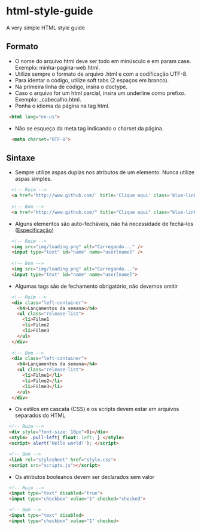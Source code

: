 # html-style-guide
A very simple HTML style guide


## Formato

 - O nome do arquivo html deve ser todo em minúsculo e em param case. Exemplo: minha-pagina-web.html.
 - Utilize sempre o formato de arquivo .html e com a codificação UTF-8.
 - Para identar o código, utilize soft tabs (2 espaços em branco).
 - Na primeira linha de código, insira o doctype.
 - Caso o arquivo for um html parcial, insira um underline como prefixo. Exemplo: _cabecalho.html.
 - Ponha o idioma da página na tag html. 
   
  ```html
   <html lang="en-us">
  ```
  
 - Não se esqueça da meta tag indicando o charset da página.

 ```html
   <meta charset="UTF-8">
 ```
 
 
## Sintaxe

 - Sempre utilize aspas duplas nos atributos de um elemento. Nunca utilize aspas simples.
  
 ```html
   <!-- Ruim -->
   <a href='http://www.github.com/' title='Clique aqui' class='blue-link'>Link</a>
   
   <!-- Bom -->
   <a href="http://www.github.com/" title="Clique aqui" class="blue-link">Link</a>
 ```

 - Alguns elementos são auto-fecháveis, não há necessidade de fechà-los              ([Especificação](https://dev.w3.org/html5/spec-author-view/syntax.html#syntax-start-tag))
 
 ```html
   <!-- Ruim -->
   <img src="img/loading.png" alt="Carregando..." />
   <input type="text" id="name" name="user[name]" />
   
   <!-- Bom -->
   <img src="img/loading.png" alt="Carregando...">
   <input type="text" id="name" name="user[name]">
 ```
 
 - Algumas tags são de fechamento obrigatório, não devemos omitir
 
 ```html
   <!-- Ruim -->
   <div class="left-container">
     <h4>Lançamentos da semana</h4>
     <ul class="release-list">
       <li>Filme1
       <li>Filme2
       <li>Filme3
     </ul>
   </div>
   
   <!-- Bom -->
   <div class="left-container">
     <h4>Lançamentos da semana</h4>
     <ul class="release-list">
       <li>Filme1</li>
       <li>Filme2</li>
       <li>Filme3</li>
     </ul>
   </div>
  ```
  
  - Os estilos em cascata (CSS) e os scripts devem estar em arquivos separados do HTML
  
 ```html
  <!-- Ruim -->
  <div style="font-size: 18px">Oi</div>
  <style> .pull-left{ float: left; } </style> 
  <script> alert('Hello world!'); </script> 
 
  <!-- Bom -->
  <link rel="stylesheet" href="style.css">
  <script src="scripts.js"></script>
 ```
 
 - Os atributos booleanos devem ser declarados sem valor
 
 ```html
  <!-- Ruim -->
  <input type="text" disabled="true">
  <input type="checkbox" value="1" checked="checked">
 
  <!-- Bom -->
  <input type="text" disabled>
  <input type="checkbox" value="1" checked>
 ```
